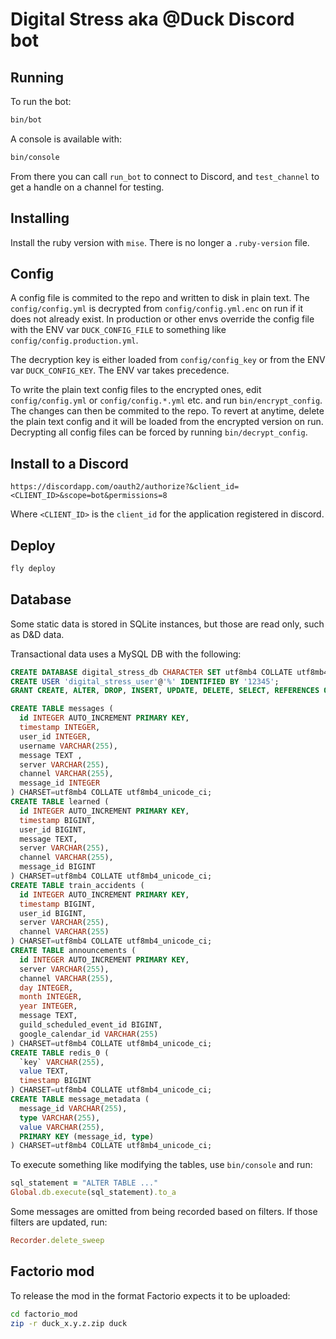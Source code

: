 # Digital Stress aka @Duck Discord bot

## Running

To run the bot:

```bash
bin/bot
```

A console is available with:

```bash
bin/console
```

From there you can call `run_bot` to connect to Discord, and `test_channel` to get a handle on a channel for testing.


## Installing

Install the ruby version with `mise`. There is no longer a `.ruby-version` file.


## Config

A config file is commited to the repo and written to disk in plain text. The `config/config.yml` is decrypted from `config/config.yml.enc` on run if it does not already exist. In production or other envs override the config file with the ENV var `DUCK_CONFIG_FILE` to something like `config/config.production.yml`.

The decryption key is either loaded from `config/config_key` or from the ENV var `DUCK_CONFIG_KEY`. The ENV var takes precedence.

To write the plain text config files to the encrypted ones, edit `config/config.yml` or `config/config.*.yml` etc. and run `bin/encrypt_config`. The changes can then be commited to the repo. To revert at anytime, delete the plain text config and it will be loaded from the encrypted version on run. Decrypting all config files can be forced by running `bin/decrypt_config`.


## Install to a Discord

```
https://discordapp.com/oauth2/authorize?&client_id=<CLIENT_ID>&scope=bot&permissions=8
```
Where `<CLIENT_ID>` is the `client_id` for the application registered in discord.


## Deploy

```bash
fly deploy
```

## Database

Some static data is stored in SQLite instances, but those are read only, such as D&D data.

Transactional data uses a MySQL DB with the following:

```sql
CREATE DATABASE digital_stress_db CHARACTER SET utf8mb4 COLLATE utf8mb4_0900_ai_ci;
CREATE USER 'digital_stress_user'@'%' IDENTIFIED BY '12345';
GRANT CREATE, ALTER, DROP, INSERT, UPDATE, DELETE, SELECT, REFERENCES ON digital_stress_db.* TO 'digital_stress_user'@'%' WITH GRANT OPTION;

CREATE TABLE messages (
  id INTEGER AUTO_INCREMENT PRIMARY KEY,
  timestamp INTEGER,
  user_id INTEGER,
  username VARCHAR(255),
  message TEXT ,
  server VARCHAR(255),
  channel VARCHAR(255),
  message_id INTEGER
) CHARSET=utf8mb4 COLLATE utf8mb4_unicode_ci;
CREATE TABLE learned (
  id INTEGER AUTO_INCREMENT PRIMARY KEY,
  timestamp BIGINT,
  user_id BIGINT,
  message TEXT,
  server VARCHAR(255),
  channel VARCHAR(255),
  message_id BIGINT
) CHARSET=utf8mb4 COLLATE utf8mb4_unicode_ci;
CREATE TABLE train_accidents (
  id INTEGER AUTO_INCREMENT PRIMARY KEY,
  timestamp BIGINT,
  user_id BIGINT,
  server VARCHAR(255),
  channel VARCHAR(255)
) CHARSET=utf8mb4 COLLATE utf8mb4_unicode_ci;
CREATE TABLE announcements (
  id INTEGER AUTO_INCREMENT PRIMARY KEY,
  server VARCHAR(255),
  channel VARCHAR(255),
  day INTEGER,
  month INTEGER,
  year INTEGER,
  message TEXT,
  guild_scheduled_event_id BIGINT,
  google_calendar_id VARCHAR(255)
) CHARSET=utf8mb4 COLLATE utf8mb4_unicode_ci;
CREATE TABLE redis_0 (
  `key` VARCHAR(255),
  value TEXT,
  timestamp BIGINT
) CHARSET=utf8mb4 COLLATE utf8mb4_unicode_ci;
CREATE TABLE message_metadata (
  message_id VARCHAR(255),
  type VARCHAR(255),
  value VARCHAR(255),
  PRIMARY KEY (message_id, type)
) CHARSET=utf8mb4 COLLATE utf8mb4_unicode_ci;
```

To execute something like modifying the tables, use `bin/console` and run:
```ruby
sql_statement = "ALTER TABLE ..."
Global.db.execute(sql_statement).to_a
```

Some messages are omitted from being recorded based on filters. If those filters are updated, run:

```ruby
Recorder.delete_sweep
```

## Factorio mod

To release the mod in the format Factorio expects it to be uploaded:

```bash
cd factorio_mod
zip -r duck_x.y.z.zip duck
```
